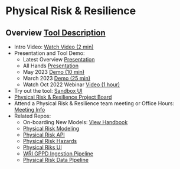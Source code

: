 # Physical Risk & Resilience

## Overview [Tool Description](https://drive.google.com/file/d/19GxHHwY4wrI2UtBsw6OQ0FeBuPLV-h12/view?usp=sharing)

- Intro Video: [Watch Video (2 min)](https://youtu.be/RdRouKhWE90)
- Presentation and Tool Demo:
  - Latest Overview [Presentation](https://osclimateorg.sharepoint.com/:b:/g/EStbcR1uhp9NozuIt0chnVgBLay_xghx-cKfpsIox3AJtQ?e=tCxpL8)
  - All Hands [Presentation](https://osclimateorg.sharepoint.com/:b:/g/EeRa5XfDdClMvPBxjQ4t24gB4WQLmSZk2eDmcTU2In0wlA?e=Y88BWC)
  - May 2023 [Demo (10 min)](https://vimeo.com/824250039?share=copy)
  - March 2023 [Demo (25 min)](https://vimeo.com/809962893)
  - Watch Oct 2022 Webinar [Video (1 hour)](https://vimeo.com/760475042)
- Try out the tool: [Sandbox UI](http://physrisk-ui-sandbox.apps.odh-cl1.apps.os-climate.org/)
- [Physical Risk & Resilience Project Board](https://github.com/orgs/os-climate/projects/6)
- Attend a Physical Risk & Resilience team meeting or Office Hours: [Meeting Info](https://github.com/os-climate/OS-Climate-Community-Hub/blob/main/MEETING_LIST.md#note)
- Related Repos:
  - On-boarding New Models: [View Handbook](https://github.com/os-climate/physrisk/blob/main/docs/handbook/onboarding.rst)
  - [Physical Risk Modeling](https://github.com/os-climate/physrisk)
  - [Physical Risk API](https://github.com/os-climate/physrisk-api)
  - [Physical Risk Hazards](https://github.com/os-climate/hazard)
  - [Physical Riks UI](https://physrisk-ui-sandbox.apps.odh-cl1.apps.os-climate.org/)
  - [WRI GPPD Ingestion Pipeline](https://github.com/os-climate/wri-gppd-ingestion-pipeline)
  - [Physical Risk Data Pipeline](https://github.com/os-climate/physical_risk_data_pipeline)
